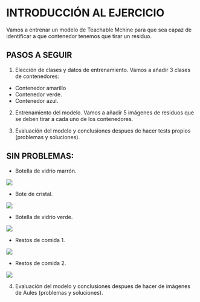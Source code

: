 # INTRODUCCIÓN AL EJERCICIO

Vamos a entrenar un modelo de Teachable Mchine para que sea capaz de identificar a que contenedor tenemos que tirar un residuo.

## PASOS A SEGUIR

1. Elección de clases y datos de entrenamiento.
Vamos a añadir 3 clases de contenedores:
 * Contenedor amarillo
 * Contenedor verde.
 * Contenedor azul.
 
2. Entrenamiento del modelo.
Vamos a añadir 5 imágenes de residuos que se deben tirar a cada uno de los contenedores.

3. Evaluación del modelo y conclusiones despues de hacer tests propios (problemas y soluciones).

## SIN PROBLEMAS:
* Botella de vidrio marrón.

![](https://github.com/neusmartinez/IA-docs/blob/main/BOTELLA%20VIDRIO%20MARRO%CC%81N.png)

* Bote de cristal.

![](https://github.com/neusmartinez/IA-docs/blob/main/BOTE%20DE%20CRISTAL.png)

* Botella de vidrio verde.

![](https://github.com/neusmartinez/IA-docs/blob/main/BOTELLA%20VERDE.png)

* Restos de comida 1.

![](https://github.com/neusmartinez/IA-docs/blob/main/RESTOS%201.png)

* Restos de comida 2.

![](https://github.com/neusmartinez/IA-docs/blob/main/RESTOS%202.png)

4. Evaluación del modelo y conclusiones despues de hacer de imágenes de Aules (problemas y soluciones).
